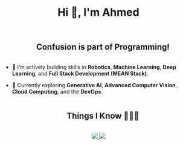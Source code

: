 <div align="center">
    <h1 style="display: inline-block">Hi 👋, I'm Ahmed</h1>
</div>

<!-- Snake Animation -->

<!-- Intro -->
<div id="user-content-toc">
  <ul align="center">
    <h2 style="display: inline-block">Confusion is part of Programming!</h2>
  </ul>
</div>

- 🔭 I’m actively building skills in **Robotics**, **Machine Learning**, **Deep Learning**, and **Full Stack Development (MEAN Stack)**.

- 🌱 Currently exploring **Generative AI**, **Advanced Computer Vision**, **Cloud Computing**, and the **DevOps**.



<!-- Technologies -->
<div id="user-content-toc">
  <ul align="center">
    <summary><h2 style="display: inline-block">Things I Know 👨🏻‍💻</h2></summary>
  </ul>
</div>
<p align="center">
  <a href="https://skillicons.dev">
    <img src="https://skillicons.dev/icons?i=c,cpp,cs,html,css,js,ts,docker,arduino,git"  />
    <img src="https://skillicons.dev/icons?i=aws,java,express,nodejs,py,tensorflow,pytorch,linux,matlab,github" />
  </a>
</p>

